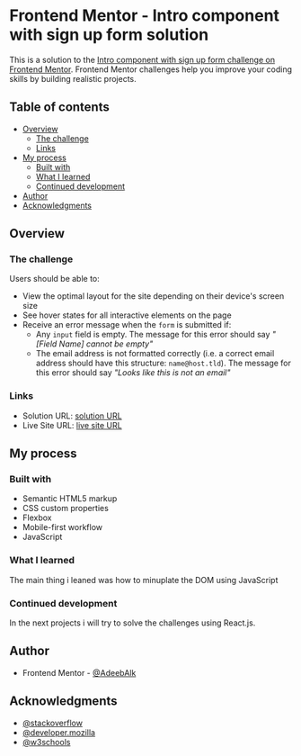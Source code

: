 # Frontend Mentor - Intro component with sign up form solution

This is a solution to the [Intro component with sign up form challenge on Frontend Mentor](https://www.frontendmentor.io/challenges/intro-component-with-signup-form-5cf91bd49edda32581d28fd1). Frontend Mentor challenges help you improve your coding skills by building realistic projects.

## Table of contents

- [Overview](#overview)
  - [The challenge](#the-challenge)
  - [Links](#links)
- [My process](#my-process)
  - [Built with](#built-with)
  - [What I learned](#what-i-learned)
  - [Continued development](#continued-development)
- [Author](#author)
- [Acknowledgments](#acknowledgments)

## Overview

### The challenge

Users should be able to:

- View the optimal layout for the site depending on their device's screen size
- See hover states for all interactive elements on the page
- Receive an error message when the `form` is submitted if:
  - Any `input` field is empty. The message for this error should say *"[Field Name] cannot be empty"*
  - The email address is not formatted correctly (i.e. a correct email address should have this structure: `name@host.tld`). The message for this error should say *"Looks like this is not an email"*

### Links

- Solution URL: [solution URL](https://github.com/AdeebAlk/intro-component-with-signup-form-master)
- Live Site URL: [live site URL](https://Mo-Adeeb-Alkahat.github.io/intro-component-with-signup-form-master/)

## My process

### Built with

- Semantic HTML5 markup
- CSS custom properties
- Flexbox
- Mobile-first workflow
- JavaScript

### What I learned

The main thing i leaned was how to minuplate the DOM using JavaScript

### Continued development

In the next projects i will try to solve the challenges using React.js.

## Author

- Frontend Mentor - [@AdeebAlk](https://www.frontendmentor.io/profile/AdeebAlk)

## Acknowledgments

- [@stackoverflow](https://stackoverflow.com/)
- [@developer.mozilla](https://developer.mozilla.org)
- [@w3schools](https://www.w3schools.com/)
